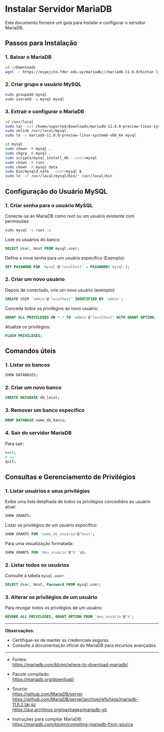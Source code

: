 # Instalar Servidor MariaDB

Este documento fornece um guia para instalar e configurar o servidor MariaDB.

## Passos para Instalação

### 1. Baixar o MariaDB
```bash
cd ~/Downloads
wget -c https://espejito.fder.edu.uy/mariadb///mariadb-11.8.0/bintar-linux-systemd-x86_64/mariadb-11.8.0-preview-linux-systemd-x86_64.tar.gz
```

### 2. Criar grupo e usuário MySQL
```bash
sudo groupadd mysql
sudo useradd -g mysql mysql
```

### 3. Extrair e configurar o MariaDB
```bash
cd /usr/local
sudo tar -xvf /home/suporte4/Downloads/mariadb-11.8.0-preview-linux-systemd-x86_64.tar.gz
sudo unlink /usr/local/mysql
sudo ln -s mariadb-11.8.0-preview-linux-systemd-x86_64 mysql

cd mysql
sudo chown -R mysql .
sudo chgrp -R mysql .
sudo scripts/mysql_install_db --user=mysql
sudo chown -R root .
sudo chown -R mysql data
sudo bin/mysqld_safe --user=mysql &
sudo ln -sf /usr/local/mysql/bin/* /usr/local/bin
```

## Configuração do Usuário MySQL

### 1. Criar senha para o usuário MySQL
Conecte-se ao MariaDB como root ou um usuário existente com permissões:
```bash
sudo mysql -u root -p
```

Liste os usuários do banco:
```sql
SELECT User, Host FROM mysql.user;
```

Defina a nova senha para um usuário específico (Exemplo):
```sql
SET PASSWORD FOR 'mysql'@'localhost' = PASSWORD('mysql');
```

### 2. Criar um novo usuário
Depois de conectado, crie um novo usuário (exemplo):
```sql
CREATE USER 'admin'@'localhost' IDENTIFIED BY 'admin';
```

Conceda todos os privilégios ao novo usuário:
```sql
GRANT ALL PRIVILEGES ON *.* TO 'admin'@'localhost' WITH GRANT OPTION;
```

Atualize os privilégios:
```sql
FLUSH PRIVILEGES;
```

## Comandos úteis

### 1. Listar os bancos
```sql
SHOW DATABASES;
```

### 2. Criar um novo banco
```sql
CREATE DATABASE db_local;
```

### 3. Remover um banco específico
```sql
DROP DATABASE nome_do_banco;
```

### 4. Sair do servidor MariaDB
Para sair:
```bash
exit;
# ou
quit;
```

## Consultas e Gerenciamento de Privilégios

### 1. Listar usuários e seus privilégios
Exibe uma lista detalhada de todos os privilégios concedidos ao usuário atual:
```sql
SHOW GRANTS;
```

Listar os privilégios de um usuário específico:
```sql
SHOW GRANTS FOR 'nome_do_usuario'@'host';
```

Para uma visualização formatada:
```sql
SHOW GRANTS FOR 'meu_usuario'@'%' \G;
```

### 2. Listar todos os usuários
Consulte a tabela `mysql.user`:
```sql
SELECT User, Host, Password FROM mysql.user;
```

### 3. Alterar os privilégios de um usuário
Para revogar todos os privilégios de um usuário:
```sql
REVOKE ALL PRIVILEGES, GRANT OPTION FROM 'meu_usuario'@'%';
```

---
**Observações:**
- Certifique-se de manter as credenciais seguras.
- Consulte a documentação oficial do MariaDB para recursos avançados.
___

- Fontes:  
https://mariadb.com/kb/en/where-to-download-mariadb/

- Pacote compilado:  
https://mariadb.org/download/

- Source:  
https://github.com/MariaDB/server  
https://github.com/MariaDB/server/archive/refs/tags/mariadb-11.6.2.tar.gz  
https://aur.archlinux.org/packages/mariadb-git  

- Instruções para compilar MariaDB:  
https://mariadb.com/kb/en/compiling-mariadb-from-source

